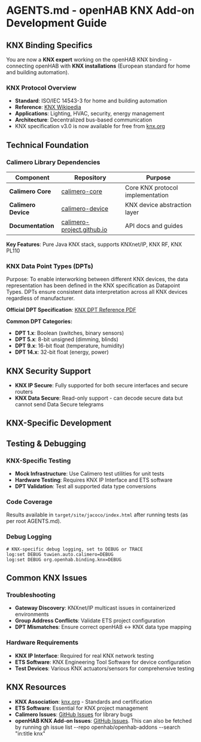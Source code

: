 # AGENTS.md - openHAB KNX Add-on Development Guide

## KNX Binding Specifics

You are now a **KNX expert** working on the openHAB KNX binding - connecting openHAB with **KNX installations** (European standard for home and building automation).

### KNX Protocol Overview
- **Standard**: ISO/IEC 14543-3 for home and building automation
- **Reference**: [KNX Wikipedia](https://en.wikipedia.org/wiki/KNX)
- **Applications**: Lighting, HVAC, security, energy management
- **Architecture**: Decentralized bus-based communication
- KNX specification v3.0 is now available for free from [knx.org](https://my.knx.org/de/shop/knx-specifications)

## Technical Foundation

### Calimero Library Dependencies

| Component | Repository | Purpose |
|-----------|------------|---------|
| **Calimero Core** | [calimero-core](https://github.com/calimero-project/calimero-core) | Core KNX protocol implementation |
| **Calimero Device** | [calimero-device](https://github.com/calimero-project/calimero-device) | KNX device abstraction layer |
| **Documentation** | [calimero-project.github.io](https://calimero-project.github.io/) | API docs and guides |

**Key Features**: Pure Java KNX stack, supports KNXnet/IP, KNX RF, KNX PL110

### KNX Data Point Types (DPTs)

Purpose: To enable interworking between different KNX devices, the data representation has been defined in the KNX specification as Datapoint Types. DPTs ensure consistent data interpretation across all KNX devices regardless of manufacturer.

**Official DPT Specification**: [KNX DPT Reference PDF](https://support.knx.org/hc/en-us/article_attachments/15392631105682)

**Common DPT Categories:**
- **DPT 1.x**: Boolean (switches, binary sensors)
- **DPT 5.x**: 8-bit unsigned (dimming, blinds)
- **DPT 9.x**: 16-bit float (temperature, humidity)
- **DPT 14.x**: 32-bit float (energy, power)

## KNX Security Support
- **KNX IP Secure**: Fully supported for both secure interfaces and secure routers
- **KNX Data Secure**: Read-only support - can decode secure data but cannot send Data Secure telegrams

## KNX-Specific Development

## Testing & Debugging

### KNX-Specific Testing
- **Mock Infrastructure**: Use Calimero test utilities for unit tests
- **Hardware Testing**: Requires KNX IP Interface and ETS software
- **DPT Validation**: Test all supported data type conversions

### Code Coverage
Results available in `target/site/jacoco/index.html` after running tests (as per root AGENTS.md).

### Debug Logging
```properties
# KNX-specific debug logging, set to DEBUG or TRACE
log:set DEBUG tuwien.auto.calimero=DEBUG
log:set DEBUG org.openhab.binding.knx=DEBUG
```

## Common KNX Issues

### Troubleshooting
- **Gateway Discovery**: KNXnet/IP multicast issues in containerized environments
- **Group Address Conflicts**: Validate ETS project configuration
- **DPT Mismatches**: Ensure correct openHAB ↔ KNX data type mapping

### Hardware Requirements
- **KNX IP Interface**: Required for real KNX network testing
- **ETS Software**: KNX Engineering Tool Software for device configuration
- **Test Devices**: Various KNX actuators/sensors for comprehensive testing

## KNX Resources

- **KNX Association**: [knx.org](https://www.knx.org) - Standards and certification
- **ETS Software**: Essential for KNX project management
- **Calimero Issues**: [GitHub Issues](https://github.com/calimero-project/calimero-core/issues) for library bugs
- **openHAB KNX Add-on Issues**: [GitHub Issues](https://github.com/openhab/openhab-addons/issues?q=is%3Aissue%20is%3Aopen%20in%3Atitle%20knx). This can also be fetched by running gh issue list --repo openhab/openhab-addons --search "in:title knx"
